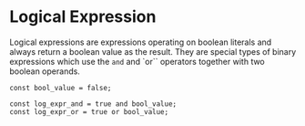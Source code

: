 # Logical Expression
Logical expressions are expressions operating on boolean literals and always return a boolean value as the result. They are special types of binary expressions which use the `and` and `or`` operators together with two boolean operands.

```
const bool_value = false;

const log_expr_and = true and bool_value;
const log_expr_or = true or bool_value;
```